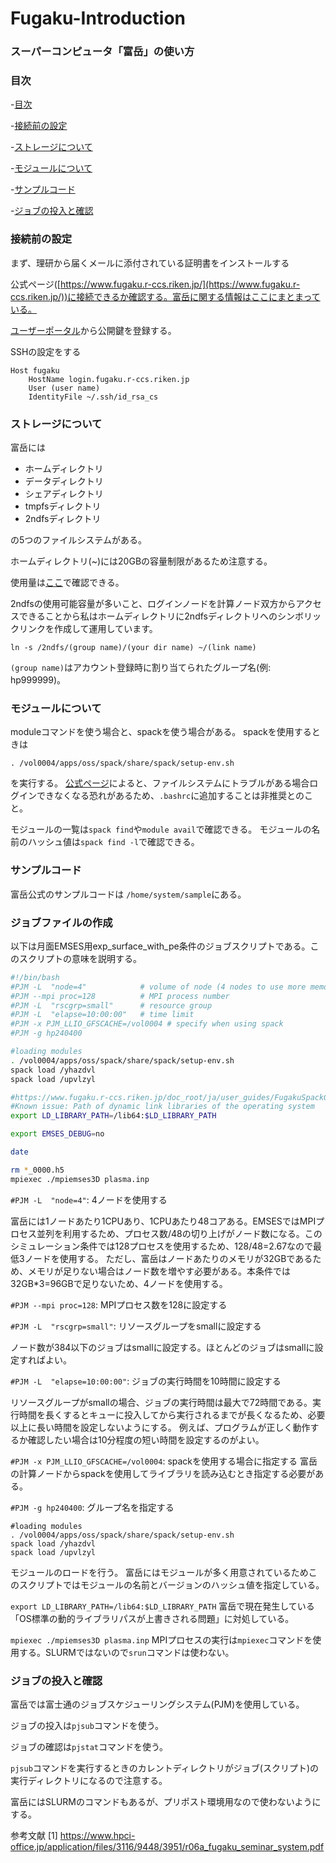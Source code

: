 # Fugaku-Introduction

### スーパーコンピュータ「富岳」の使い方

### 目次

-[目次](#目次)

-[接続前の設定](#接続前の設定)

-[ストレージについて](#ストレージについて)

-[モジュールについて](#モジュールについて)

-[サンプルコード](#サンプルコード)

-[ジョブの投入と確認](#ジョブの投入と確認)

### 接続前の設定

まず、理研から届くメールに添付されている証明書をインストールする

公式ページ([https://www.fugaku.r-ccs.riken.jp/](https://www.fugaku.r-ccs.riken.jp/))に接続できるか確認する。富岳に関する情報はここにまとまっている。

[ユーザーポータル](https://www.fugaku.r-ccs.riken.jp/user_portal/#/publickey_registration)から公開鍵を登録する。

SSHの設定をする

```
Host fugaku
	HostName login.fugaku.r-ccs.riken.jp
	User (user name)
	IdentityFile ~/.ssh/id_rsa_cs
```

### ストレージについて

富岳には

* ホームディレクトリ
* データディレクトリ
* シェアディレクトリ
* tmpfsディレクトリ
* 2ndfsディレクトリ

の5つのファイルシステムがある。

ホームディレクトリ(~)には20GBの容量制限があるため注意する。

使用量は[ここ](https://ondemand.fugaku.r-ccs.riken.jp/pun/sys/Disk_Info)で確認できる。

2ndfsの使用可能容量が多いこと、ログインノードを計算ノード双方からアクセスできることから私はホームディレクトリに2ndfsディレクトリへのシンボリックリンクを作成して運用しています。

```
ln -s /2ndfs/(group name)/(your dir name) ~/(link name)
```

`(group name)`はアカウント登録時に割り当てられたグループ名(例: hp999999)。

### モジュールについて

moduleコマンドを使う場合と、spackを使う場合がある。
spackを使用するときは

`. /vol0004/apps/oss/spack/share/spack/setup-env.sh`

を実行する。
[公式ページ](https://www.fugaku.r-ccs.riken.jp/doc_root/ja/user_guides/FugakuSpackGuide/intro.html#setup)によると、ファイルシステムにトラブルがある場合ログインできなくなる恐れがあるため、`.bashrc`に追加することは非推奨とのこと。

モジュールの一覧は`spack find`や`module avail`で確認できる。
モジュールの名前のハッシュ値は`spack find -l`で確認できる。

### サンプルコード

富岳公式のサンプルコードは `/home/system/sample`にある。

### ジョブファイルの作成
以下は月面EMSES用exp_surface_with_pe条件のジョブスクリプトである。このスクリプトの意味を説明する。
```bash
#!/bin/bash
#PJM -L  "node=4"            # volume of node (4 nodes to use more memory)
#PJM --mpi proc=128          # MPI process number
#PJM -L  "rscgrp=small"      # resource group
#PJM -L  "elapse=10:00:00"   # time limit
#PJM -x PJM_LLIO_GFSCACHE=/vol0004 # specify when using spack
#PJM -g hp240400

#loading modules
. /vol0004/apps/oss/spack/share/spack/setup-env.sh
spack load /yhazdvl
spack load /upvlzyl

#https://www.fugaku.r-ccs.riken.jp/doc_root/ja/user_guides/FugakuSpackGuide/intro.html#os
#Known issue: Path of dynamic link libraries of the operating system
export LD_LIBRARY_PATH=/lib64:$LD_LIBRARY_PATH

export EMSES_DEBUG=no

date

rm *_0000.h5
mpiexec ./mpiemses3D plasma.inp
```

`#PJM -L  "node=4"`: 4ノードを使用する

富岳には1ノードあたり1CPUあり、1CPUあたり48コアある。EMSESではMPIプロセス並列を利用するため、プロセス数/48の切り上げがノード数になる。このシミュレーション条件では128プロセスを使用するため、128/48=2.67なので最低3ノードを使用する。
ただし、富岳はノードあたりのメモリが32GBであるため、メモリが足りない場合はノード数を増やす必要がある。本条件では32GB*3=96GBで足りないため、4ノードを使用する。

`#PJM --mpi proc=128`: MPIプロセス数を128に設定する

`#PJM -L  "rscgrp=small"`: リソースグループをsmallに設定する

ノード数が384以下のジョブはsmallに設定する。ほとんどのジョブはsmallに設定すればよい。

`#PJM -L  "elapse=10:00:00"`: ジョブの実行時間を10時間に設定する

リソースグループがsmallの場合、ジョブの実行時間は最大で72時間である。実行時間を長くするとキューに投入してから実行されるまでが長くなるため、必要以上に長い時間を設定しないようにする。
例えば、プログラムが正しく動作するか確認したい場合は10分程度の短い時間を設定するのがよい。

`#PJM -x PJM_LLIO_GFSCACHE=/vol0004`: spackを使用する場合に指定する
富岳の計算ノードからspackを使用してライブラリを読み込むとき指定する必要がある。

`#PJM -g hp240400`: グループ名を指定する


```
#loading modules
. /vol0004/apps/oss/spack/share/spack/setup-env.sh
spack load /yhazdvl
spack load /upvlzyl
```

モジュールのロードを行う。
富岳にはモジュールが多く用意されているためこのスクリプトではモジュールの名前とバージョンのハッシュ値を指定している。

`export LD_LIBRARY_PATH=/lib64:$LD_LIBRARY_PATH`
富岳で現在発生している「OS標準の動的ライブラリパスが上書きされる問題」に対処している。

`mpiexec ./mpiemses3D plasma.inp`
MPIプロセスの実行は`mpiexec`コマンドを使用する。SLURMではないので`srun`コマンドは使わない。

### ジョブの投入と確認

富岳では富士通のジョブスケジューリングシステム(PJM)を使用している。

ジョブの投入は`pjsub`コマンドを使う。

ジョブの確認は`pjstat`コマンドを使う。

`pjsub`コマンドを実行するときのカレントディレクトリがジョブ(スクリプト)の実行ディレクトリになるので注意する。

富岳にはSLURMのコマンドもあるが、プリポスト環境用なので使わないようにする。

参考文献
[1] https://www.hpci-office.jp/application/files/3116/9448/3951/r06a_fugaku_seminar_system.pdf

